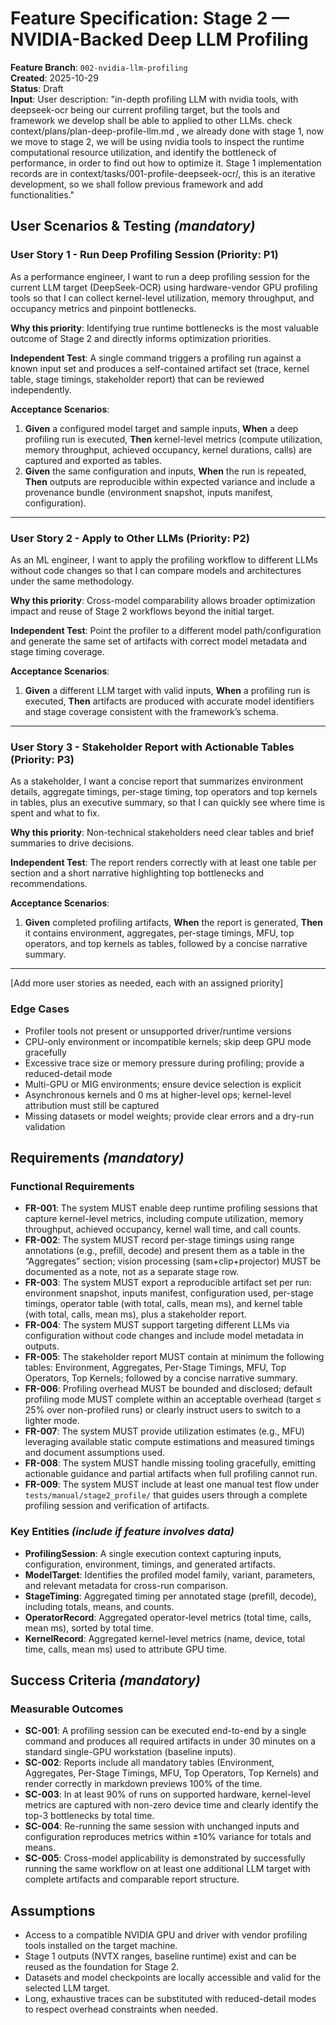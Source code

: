 # Feature Specification: Stage 2 — NVIDIA-Backed Deep LLM Profiling

**Feature Branch**: `002-nvidia-llm-profiling`  
**Created**: 2025-10-29  
**Status**: Draft  
**Input**: User description: "in-depth profiling LLM with nvidia tools, with deepseek-ocr being our current profiling target, but the tools and framework we develop shall be able to applied to other LLMs. check context/plans/plan-deep-profile-llm.md , we already done with stage 1, now we move to stage 2, we will be using nvidia tools to inspect the runtime computational resource utilization, and identify the bottleneck of performance, in order to find out how to optimize it. Stage 1 implementation records are in context/tasks/001-profile-deepseek-ocr/, this is an iterative development, so we shall follow previous framework and add functionalities."

<!-- Constitution Compliance (author must ensure):
  - Public APIs/classes documented with NumPy-style docstrings and examples
  - All functions/classes fully type-annotated (mypy-clean), ruff-clean
  - Runtime environment declared (Pixi preferred; else virtualenv)
  - Manual test plan and file paths for major functionality under tests/manual/
  - Data models use attrs (default) or pydantic (for web schemas), no business logic
-->

## User Scenarios & Testing *(mandatory)*

<!--
  IMPORTANT: User stories should be PRIORITIZED as user journeys ordered by importance.
  Each user story/journey must be INDEPENDENTLY TESTABLE - meaning if you implement just ONE of them,
  you should still have a viable MVP (Minimum Viable Product) that delivers value.
  
  Assign priorities (P1, P2, P3, etc.) to each story, where P1 is the most critical.
  Think of each story as a standalone slice of functionality that can be:
  - Developed independently
  - Tested independently
  - Deployed independently
  - Demonstrated to users independently
-->

### User Story 1 - Run Deep Profiling Session (Priority: P1)

As a performance engineer, I want to run a deep profiling session for the current LLM target (DeepSeek-OCR) using hardware-vendor GPU profiling tools so that I can collect kernel-level utilization, memory throughput, and occupancy metrics and pinpoint bottlenecks.

**Why this priority**: Identifying true runtime bottlenecks is the most valuable outcome of Stage 2 and directly informs optimization priorities.

**Independent Test**: A single command triggers a profiling run against a known input set and produces a self-contained artifact set (trace, kernel table, stage timings, stakeholder report) that can be reviewed independently.

<!-- Include at least one manual test script path for major functionality,
     e.g., tests/manual/<feature_area>/test_<name>.py. Automated tests are
     optional unless requested; if included, place under tests/unit/… and
     tests/integration/… -->

**Acceptance Scenarios**:

1. **Given** a configured model target and sample inputs, **When** a deep profiling run is executed, **Then** kernel-level metrics (compute utilization, memory throughput, achieved occupancy, kernel durations, calls) are captured and exported as tables.
2. **Given** the same configuration and inputs, **When** the run is repeated, **Then** outputs are reproducible within expected variance and include a provenance bundle (environment snapshot, inputs manifest, configuration).

---

### User Story 2 - Apply to Other LLMs (Priority: P2)

As an ML engineer, I want to apply the profiling workflow to different LLMs without code changes so that I can compare models and architectures under the same methodology.

**Why this priority**: Cross-model comparability allows broader optimization impact and reuse of Stage 2 workflows beyond the initial target.

**Independent Test**: Point the profiler to a different model path/configuration and generate the same set of artifacts with correct model metadata and stage timing coverage.

**Acceptance Scenarios**:

1. **Given** a different LLM target with valid inputs, **When** a profiling run is executed, **Then** artifacts are produced with accurate model identifiers and stage coverage consistent with the framework’s schema.

---

### User Story 3 - Stakeholder Report with Actionable Tables (Priority: P3)

As a stakeholder, I want a concise report that summarizes environment details, aggregate timings, per-stage timing, top operators and top kernels in tables, plus an executive summary, so that I can quickly see where time is spent and what to fix.

**Why this priority**: Non-technical stakeholders need clear tables and brief summaries to drive decisions.

**Independent Test**: The report renders correctly with at least one table per section and a short narrative highlighting top bottlenecks and recommendations.

**Acceptance Scenarios**:

1. **Given** completed profiling artifacts, **When** the report is generated, **Then** it contains environment, aggregates, per-stage timings, MFU, top operators, and top kernels as tables, followed by a concise narrative summary.

---

[Add more user stories as needed, each with an assigned priority]

### Edge Cases

- Profiler tools not present or unsupported driver/runtime versions
- CPU-only environment or incompatible kernels; skip deep GPU mode gracefully
- Excessive trace size or memory pressure during profiling; provide a reduced-detail mode
- Multi-GPU or MIG environments; ensure device selection is explicit
- Asynchronous kernels and 0 ms at higher-level ops; kernel-level attribution must still be captured
- Missing datasets or model weights; provide clear errors and a dry-run validation

## Requirements *(mandatory)*

### Functional Requirements

- **FR-001**: The system MUST enable deep runtime profiling sessions that capture kernel-level metrics, including compute utilization, memory throughput, achieved occupancy, kernel wall time, and call counts.
- **FR-002**: The system MUST record per-stage timings using range annotations (e.g., prefill, decode) and present them as a table in the “Aggregates” section; vision processing (sam+clip+projector) MUST be documented as a note, not as a separate stage row.
- **FR-003**: The system MUST export a reproducible artifact set per run: environment snapshot, inputs manifest, configuration used, per-stage timings, operator table (with total, calls, mean ms), and kernel table (with total, calls, mean ms), plus a stakeholder report.
- **FR-004**: The system MUST support targeting different LLMs via configuration without code changes and include model metadata in outputs.
- **FR-005**: The stakeholder report MUST contain at minimum the following tables: Environment, Aggregates, Per-Stage Timings, MFU, Top Operators, Top Kernels; followed by a concise narrative summary.
- **FR-006**: Profiling overhead MUST be bounded and disclosed; default profiling mode MUST complete within an acceptable overhead (target ≤ 25% over non-profiled runs) or clearly instruct users to switch to a lighter mode.
- **FR-007**: The system MUST provide utilization estimates (e.g., MFU) leveraging available static compute estimations and measured timings and document assumptions used.
- **FR-008**: The system MUST handle missing tooling gracefully, emitting actionable guidance and partial artifacts when full profiling cannot run.
- **FR-009**: The system MUST include at least one manual test flow under `tests/manual/stage2_profile/` that guides users through a complete profiling session and verification of artifacts.

### Key Entities *(include if feature involves data)*

- **ProfilingSession**: A single execution context capturing inputs, configuration, environment, timings, and generated artifacts.
- **ModelTarget**: Identifies the profiled model family, variant, parameters, and relevant metadata for cross-run comparison.
- **StageTiming**: Aggregated timing per annotated stage (prefill, decode), including totals, means, and counts.
- **OperatorRecord**: Aggregated operator-level metrics (total time, calls, mean ms), sorted by total time.
- **KernelRecord**: Aggregated kernel-level metrics (name, device, total time, calls, mean ms) used to attribute GPU time.

## Success Criteria *(mandatory)*

### Measurable Outcomes

- **SC-001**: A profiling session can be executed end-to-end by a single command and produces all required artifacts in under 30 minutes on a standard single-GPU workstation (baseline inputs).
- **SC-002**: Reports include all mandatory tables (Environment, Aggregates, Per-Stage Timings, MFU, Top Operators, Top Kernels) and render correctly in markdown previews 100% of the time.
- **SC-003**: In at least 90% of runs on supported hardware, kernel-level metrics are captured with non-zero device time and clearly identify the top-3 bottlenecks by total time.
- **SC-004**: Re-running the same session with unchanged inputs and configuration reproduces metrics within ±10% variance for totals and means.
- **SC-005**: Cross-model applicability is demonstrated by successfully running the same workflow on at least one additional LLM target with complete artifacts and comparable report structure.

## Assumptions

- Access to a compatible NVIDIA GPU and driver with vendor profiling tools installed on the target machine.
- Stage 1 outputs (NVTX ranges, baseline runtime) exist and can be reused as the foundation for Stage 2.
- Datasets and model checkpoints are locally accessible and valid for the selected LLM target.
- Long, exhaustive traces can be substituted with reduced-detail modes to respect overhead constraints when needed.
